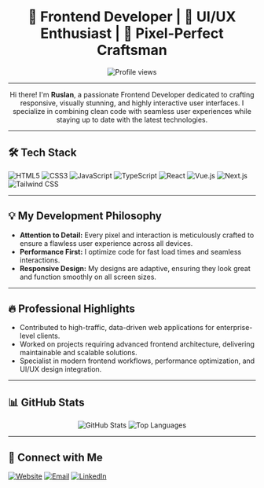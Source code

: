 <h1 align="center">🌟 Frontend Developer | 🎨 UI/UX Enthusiast | 🚀 Pixel-Perfect Craftsman</h1>

<p align="center">
  <img src="https://komarev.com/ghpvc/?username=yourusername&color=brightgreen" alt="Profile views" />
</p>

---

<p align="center">
  Hi there! I'm <strong>Ruslan</strong>, a passionate Frontend Developer dedicated to crafting responsive, visually stunning, and highly interactive user interfaces. I specialize in combining clean code with seamless user experiences while staying up to date with the latest technologies.
</p>

---

<h2>🛠 Tech Stack</h2>
<p align="left">
  <img src="https://img.shields.io/badge/HTML5-E34F26?style=for-the-badge&logo=html5&logoColor=white" alt="HTML5"/>
  <img src="https://img.shields.io/badge/CSS3-1572B6?style=for-the-badge&logo=css3&logoColor=white" alt="CSS3"/>
  <img src="https://img.shields.io/badge/JavaScript-ES6+-F7DF1E?style=for-the-badge&logo=javascript&logoColor=black" alt="JavaScript"/>
  <img src="https://img.shields.io/badge/TypeScript-007ACC?style=for-the-badge&logo=typescript&logoColor=white" alt="TypeScript"/>
  <img src="https://img.shields.io/badge/React-61DAFB?style=for-the-badge&logo=react&logoColor=black" alt="React"/>
  <img src="https://img.shields.io/badge/Vue.js-4FC08D?style=for-the-badge&logo=vue.js&logoColor=white" alt="Vue.js"/>
  <img src="https://img.shields.io/badge/Next.js-000000?style=for-the-badge&logo=next.js&logoColor=white" alt="Next.js"/>
  <img src="https://img.shields.io/badge/Tailwind_CSS-38B2AC?style=for-the-badge&logo=tailwind-css&logoColor=white" alt="Tailwind CSS"/>
</p>

---

<h2>💡 My Development Philosophy</h2>
<ul>
  <li><strong>Attention to Detail:</strong> Every pixel and interaction is meticulously crafted to ensure a flawless user experience across all devices.</li>
  <li><strong>Performance First:</strong> I optimize code for fast load times and seamless interactions.</li>
  <li><strong>Responsive Design:</strong> My designs are adaptive, ensuring they look great and function smoothly on all screen sizes.</li>
</ul>

---

<h2>🔥 Professional Highlights</h2>
<ul>
  <li>Contributed to high-traffic, data-driven web applications for enterprise-level clients.</li>
  <li>Worked on projects requiring advanced frontend architecture, delivering maintainable and scalable solutions.</li>
  <li>Specialist in modern frontend workflows, performance optimization, and UI/UX design integration.</li>
</ul>

---

<h2>📊 GitHub Stats</h2>
<p align="center">
  <img src="https://github-readme-stats.vercel.app/api?username=yourusername&show_icons=true&theme=radical" alt="GitHub Stats" />
  <img src="https://github-readme-stats.vercel.app/api/top-langs/?username=yourusername&layout=compact&theme=radical" alt="Top Languages" />
</p>

---

<h2>🔗 Connect with Me</h2>
<p>
  <a href="https://yourwebsite.com" target="_blank"><img src="https://img.shields.io/badge/Website-000000?style=for-the-badge&logo=About.me&logoColor=white" alt="Website" /></a>
  <a href="mailto:youremail@gmail.com"><img src="https://img.shields.io/badge/Email-D14836?style=for-the-badge&logo=gmail&logoColor=white" alt="Email" /></a>
  <a href="https://linkedin.com/in/yourusername" target="_blank"><img src="https://img.shields.io/badge/LinkedIn-0077B5?style=for-the-badge&logo=linkedin&logoColor=white" alt="LinkedIn" /></a>
</p>
